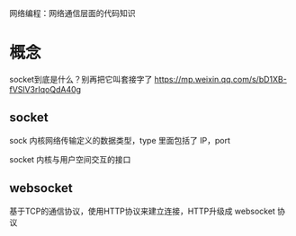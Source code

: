 网络编程：网络通信层面的代码知识

# 概念

socket到底是什么？别再把它叫套接字了
https://mp.weixin.qq.com/s/bD1XB-fVSlV3rIqoQdA40g

## socket

sock 内核网络传输定义的数据类型，type 里面包括了 IP，port

socket 内核与用户空间交互的接口

## websocket

基于TCP的通信协议，使用HTTP协议来建立连接，HTTP升级成 websocket 协议
